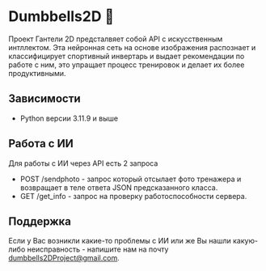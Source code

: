 # Dumbbells2D 💪
Проект Гантели 2D предсталвяет собой API с искусственным интллектом. Эта нейронная сеть на основе изображения распознает и классифицирует спортивный инвертарь и выдает рекомендации по работе с ним, это упращает процесс тренировок и делает их более продуктивными.

## Зависимости
* Python версии 3.11.9 и выше

## Работа с ИИ
Для работы с ИИ через API есть 2 запроса
* POST /sendphoto - запрос который отсылает фото тренажера и возвращает в теле ответа JSON предсказанного класса.
* GET /get_info - запрос на проверку работоспособности сервера.

## Поддержка
Если у Вас возникли какие-то проблемы с ИИ или же Вы нашли какую-либо неисправность - напишите нам на почту <dumbbells2DProject@gmail.com>.






